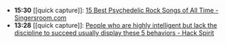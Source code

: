 - **15:30** [[quick capture]]:  [15 Best Psychedelic Rock Songs of All Time - Singersroom.com](https://singersroom.com/w36/best-psychedelic-rock-songs-of-all-time/)
- **13:28** [[quick capture]]:  [People who are highly intelligent but lack the discipline to succeed usually display these 5 behaviors - Hack Spirit](https://hackspirit.com/people-who-are-highly-intelligent-but-lack-the-discipline-to-succeed-usually-display-these-behaviors/)